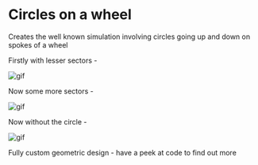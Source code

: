 # Circles on a wheel

Creates the well known simulation involving circles going up and down on spokes of a wheel<br>

Firstly with lesser sectors - 

![gif](https://media.giphy.com/media/34811o1WAKMMi6jj2q/giphy.gif)

Now some more sectors - 

![gif](https://media.giphy.com/media/17cxZ9mKrS7jmum8eX/giphy.gif)

Now without the circle - 

![gif](https://media.giphy.com/media/Jcy4oNjdtyLGNWFL8J/giphy.gif)

Fully custom geometric design - have a peek at code to find out more 
